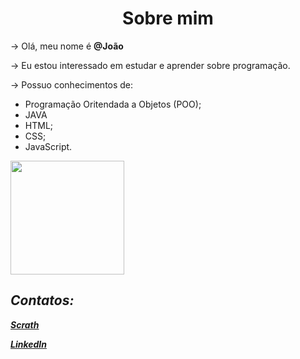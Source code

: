 <h1 align="center"> Sobre mim </h1>
<p>-> Olá, meu nome é <b>@João</b></hp>
<p>-> Eu estou interessado em estudar e aprender sobre programação.</p>
<p>-> Possuo conhecimentos de:</p>
<ul>
  <li>Programação Oritendada a Objetos (POO);</li>
  <li>JAVA</li>
  <li>HTML;</li>
  <li>CSS;</li>
  <li>JavaScript.</li>

</ul>
<img src="https://www.simplilearn.com/ice9/free_resources_article_thumb/Best-Programming-Languages-to-Start-Learning-Today.jpg" widht="325" height="182">
<h2><i>Contatos:<i></h2>
  <p><a href="https://scratch.mit.edu/users/JoaoGabrielHF/"><b>Scrath</b></a></p>
  <p><a href="www.linkedin.com/in/joão-gabriel-horsth-fonseca"><b>LinkedIn</b></a></p>

  
